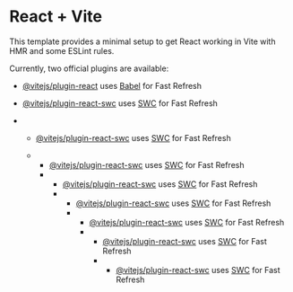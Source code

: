 # React + Vite

This template provides a minimal setup to get React working in Vite with HMR and some ESLint rules.

Currently, two official plugins are available:

- [@vitejs/plugin-react](https://github.com/vitejs/vite-plugin-react/blob/main/packages/plugin-react/README.md) uses [Babel](https://babeljs.io/) for Fast Refresh
- [@vitejs/plugin-react-swc](https://github.com/vitejs/vite-plugin-react-swc) uses [SWC](https://swc.rs/) for Fast Refresh

- - [@vitejs/plugin-react-swc](https://github.com/vitejs/vite-plugin-react-swc) uses [SWC](https://swc.rs/) for Fast Refresh
 
  - - [@vitejs/plugin-react-swc](https://github.com/vitejs/vite-plugin-react-swc) uses [SWC](https://swc.rs/) for Fast Refresh
    - - [@vitejs/plugin-react-swc](https://github.com/vitejs/vite-plugin-react-swc) uses [SWC](https://swc.rs/) for Fast Refresh
      - - [@vitejs/plugin-react-swc](https://github.com/vitejs/vite-plugin-react-swc) uses [SWC](https://swc.rs/) for Fast Refresh
        - - [@vitejs/plugin-react-swc](https://github.com/vitejs/vite-plugin-react-swc) uses [SWC](https://swc.rs/) for Fast Refresh
          - - [@vitejs/plugin-react-swc](https://github.com/vitejs/vite-plugin-react-swc) uses [SWC](https://swc.rs/) for Fast Refresh
            - - [@vitejs/plugin-react-swc](https://github.com/vitejs/vite-plugin-react-swc) uses [SWC](https://swc.rs/) for Fast Refresh
